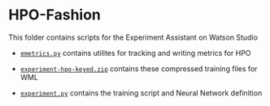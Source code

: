 # HPO-Fashion

This folder contains scripts for the Experiment Assistant on Watson Studio 

* [`emetrics.py`](./emetrics.py) contains utilites for tracking and writing metrics for HPO

* [`experiment-hpo-keyed.zip`](./hpo-training-def.zip) contains these compressed training files for WML

* [`experiment.py`](./training-hpo.py) contains the training script and Neural Network definition


